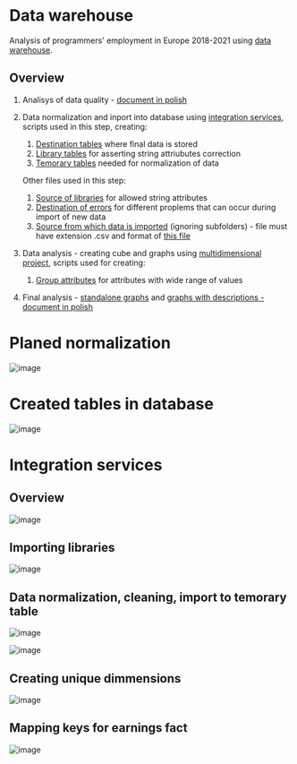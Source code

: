 # Data warehouse
Analysis of programmers' employment in Europe 2018-2021 using [data warehouse](https://github.com/itstats/programmers_salaries).

## Overview
1. Analisys of data quality - [document in polish](Projekt%20HD-254534-Sproska%202022.pdf)
2. Data normalization and inport into database using [integration services](Earnings_IntegrationServices), scripts used in this step, creating:
   1. [Destination tables](employment_create_destination.sql) where final data is stored
   2. [Library tables](employment_create_libraries.sql) for asserting string attriubutes correction
   3. [Temorary tables](employment_create_temp.sql) needed for normalization of data

    Other files used in this step:
    1. [Source of libraries](AttributeLibraries) for allowed string attributes
    2. [Destination of errors](Errors) for different proplems that can occur during import of new data
    3. [Source from which data is imported](Source_csv_files) (ignoring subfolders) - file must have extension .csv and format of [this file]("Source_csv_files\archive\employments.csv")

3. Data analysis - creating cube and graphs using [multidimensional project](Earnings_MultidimensionalProject), scripts used for creating:
   1. [Group attributes](employment_multidimensional.sql) for attributes with wide range of values
4. Final analysis - [standalone graphs](Earnings_Graphs.xlsx) and [graphs with descriptions - document in polish](Projekt%20HD-254534-Sproska%202022.pdf)

# Planed normalization
![image](https://user-images.githubusercontent.com/61067969/174017209-ff11f98c-2aed-43bb-a0ae-11774abf3304.png)

# Created tables in database
![image](https://user-images.githubusercontent.com/61067969/174017256-a0d7aac9-360e-401c-a265-386244bd3237.png)

# Integration services
## Overview
![image](https://user-images.githubusercontent.com/61067969/174017276-e5c839ef-22e3-4d75-b131-312433a8def7.png)

## Importing libraries
![image](https://user-images.githubusercontent.com/61067969/174017311-56c60584-cbe3-455f-8293-6584a86688fa.png)

## Data normalization, cleaning, import to temorary table
![image](https://user-images.githubusercontent.com/61067969/174017364-99a652ce-4de9-49ad-8d41-67468c9341bd.png)

![image](https://user-images.githubusercontent.com/61067969/174017383-e198d958-7651-43d2-92ee-58a9ec54c6da.png)

## Creating unique dimmensions
![image](https://user-images.githubusercontent.com/61067969/174017395-5f07e203-b52d-4813-9252-5894d20a610f.png)

## Mapping keys for earnings fact
![image](https://user-images.githubusercontent.com/61067969/174017412-5bdac1e5-dcdd-4961-97e7-0893d7637c0e.png)
